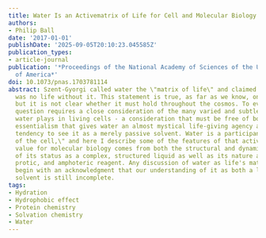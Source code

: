 ```yaml
---
title: Water Is an Activematrix of Life for Cell and Molecular Biology
authors:
- Philip Ball
date: '2017-01-01'
publishDate: '2025-09-05T20:10:23.045585Z'
publication_types:
- article-journal
publication: '*Proceedings of the National Academy of Sciences of the United States
  of America*'
doi: 10.1073/pnas.1703781114
abstract: Szent-Gyorgi called water the \"matrix of life\" and claimed that there
  was no life without it. This statement is true, as far as we know, on our planet,
  but it is not clear whether it must hold throughout the cosmos. To evaluate that
  question requires a close consideration of the many varied and subtle roles that
  water plays in living cells - a consideration that must be free of both an assumed
  essentialism that gives water an almost mystical life-giving agency and a traditional
  tendency to see it as a merely passive solvent. Water is a participant in the \"life
  of the cell,\" and here I describe some of the features of that active agency. Water's
  value for molecular biology comes from both the structural and dynamic characteristics
  of its status as a complex, structured liquid as well as its nature as a polar,
  protic, and amphoteric reagent. Any discussion of water as life's matrix must, however,
  begin with an acknowledgment that our understanding of it as both a liquid and a
  solvent is still incomplete.
tags:
- Hydration
- Hydrophobic effect
- Protein chemistry
- Solvation chemistry
- Water
---
```

